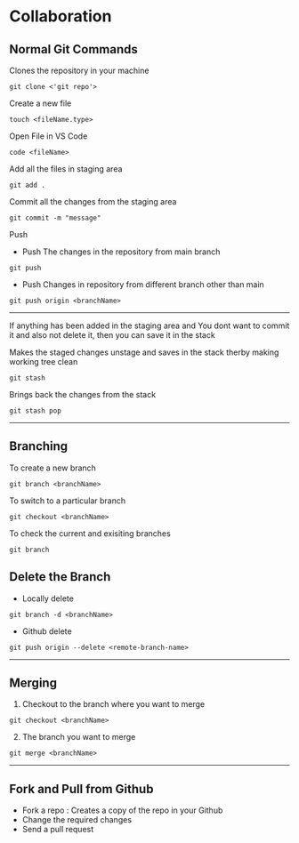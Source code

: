 # Collaboration

## Normal Git Commands

Clones the repository in your machine
```
git clone <'git repo'>
```

Create a new file 
```
touch <fileName.type>
```

Open File in VS Code
```
code <fileName>
```

Add all the files in staging area
```
git add .
```

Commit all the changes from the staging area
```
git commit -m "message"
```

Push

- Push The changes in the repository from main branch
```
git push 
```

- Push Changes in repository from different branch other than main
```
git push origin <branchName>
```
---

If anything has been added in the staging area and You dont want to commit it and also not delete it, then you can save it in the stack 

Makes the staged changes unstage and saves in the stack therby making working tree clean
 ```
 git stash
 ```
 
Brings back the changes from the stack
```
git stash pop
```

---

## Branching

To create a new branch
```
git branch <branchName>
```

To switch to a particular branch
```
git checkout <branchName>
 ```

To check the current and exisiting branches
```
git branch
``` 

## Delete the Branch
- Locally delete
```
git branch -d <branchName>
```
  
- Github delete
```
git push origin --delete <remote-branch-name>
```

---
 
## Merging
1. Checkout to the branch where you want to merge
```
git checkout <branchName> 
```

2. The branch you want to merge
```
git merge <branchName>
```

---
  
## Fork and Pull from Github 

- Fork a repo :  Creates a copy of the repo in your Github
- Change the required changes
- Send a pull request
